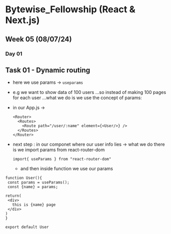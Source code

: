 # Bytewise_Fellowship (React & Next.js)
## Week 05 (08/07/24)

### Day 01
## Task 01 - Dynamic routing

- here we use params -> `useparams`
- e.g we want to show data of 100 users ...so instead of making 100 pages for each user ...what we do is we use the concept of params:

- in our App.js ->
  ```
  <Router>
    <Routes>
      <Route path="/user/:name" element={<User/>} />
    </Routes>
  </Router>

  ```
- next step : in our componet where our user info lies -> what we do there is we import params from react-router-dom
  ```
  import{ useParams } from "react-router-dom"

  ```

  - and then inside function we use our params
 ```
function User(){
  const params = useParams();
  const {name} = params;

return(
  <div>
    this is {name} page
  </div>
)
}

export default User

```



